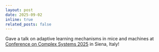 ```yaml
---
layout: post
date: 2025-09-02
inline: true
related_posts: false
---
```


Gave a talk on adaptive learning mechanisms in mice and machines at [Conference on Complex Systems 2025](https://ccs25.cssociety.org/) in Siena, Italy!
